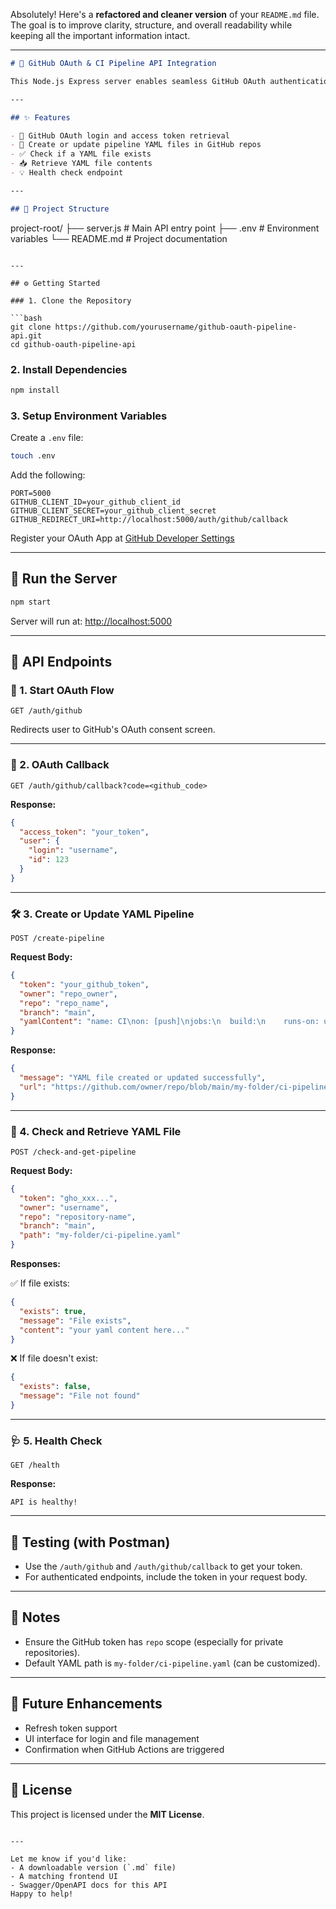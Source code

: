 Absolutely! Here's a **refactored and cleaner version** of your `README.md` file. The goal is to improve clarity, structure, and overall readability while keeping all the important information intact.

---

```markdown
# 🚀 GitHub OAuth & CI Pipeline API Integration

This Node.js Express server enables seamless GitHub OAuth authentication and provides REST APIs to manage CI pipeline YAML files in GitHub repositories.

---

## ✨ Features

- 🔐 GitHub OAuth login and access token retrieval
- 📄 Create or update pipeline YAML files in GitHub repos
- ✅ Check if a YAML file exists
- 📥 Retrieve YAML file contents
- 💡 Health check endpoint

---

## 📁 Project Structure

```
project-root/
├── server.js       # Main API entry point
├── .env           # Environment variables
└── README.md      # Project documentation
```

---

## ⚙️ Getting Started

### 1. Clone the Repository

```bash
git clone https://github.com/yourusername/github-oauth-pipeline-api.git
cd github-oauth-pipeline-api
```

### 2. Install Dependencies

```bash
npm install
```

### 3. Setup Environment Variables

Create a `.env` file:

```bash
touch .env
```

Add the following:

```env
PORT=5000
GITHUB_CLIENT_ID=your_github_client_id
GITHUB_CLIENT_SECRET=your_github_client_secret
GITHUB_REDIRECT_URI=http://localhost:5000/auth/github/callback
```

Register your OAuth App at [GitHub Developer Settings](https://github.com/settings/developers)

---

## 🚀 Run the Server

```bash
npm start
```

Server will run at: [http://localhost:5000](http://localhost:5000)

---

## 📡 API Endpoints

### 🔁 1. Start OAuth Flow

```http
GET /auth/github
```

Redirects user to GitHub's OAuth consent screen.

---

### 🔁 2. OAuth Callback

```http
GET /auth/github/callback?code=<github_code>
```

**Response:**
```json
{
  "access_token": "your_token",
  "user": {
    "login": "username",
    "id": 123
  }
}
```

---

### 🛠️ 3. Create or Update YAML Pipeline

```http
POST /create-pipeline
```

**Request Body:**
```json
{
  "token": "your_github_token",
  "owner": "repo_owner",
  "repo": "repo_name",
  "branch": "main",
  "yamlContent": "name: CI\non: [push]\njobs:\n  build:\n    runs-on: ubuntu-latest\n    steps: ..."
}
```

**Response:**
```json
{
  "message": "YAML file created or updated successfully",
  "url": "https://github.com/owner/repo/blob/main/my-folder/ci-pipeline.yaml"
}
```

---

### 📂 4. Check and Retrieve YAML File

```http
POST /check-and-get-pipeline
```

**Request Body:**
```json
{
  "token": "gho_xxx...",
  "owner": "username",
  "repo": "repository-name",
  "branch": "main",
  "path": "my-folder/ci-pipeline.yaml"
}
```

**Responses:**

✅ If file exists:
```json
{
  "exists": true,
  "message": "File exists",
  "content": "your yaml content here..."
}
```

❌ If file doesn't exist:
```json
{
  "exists": false,
  "message": "File not found"
}
```

---

### 🩺 5. Health Check

```http
GET /health
```

**Response:**
```
API is healthy!
```

---

## 🧪 Testing (with Postman)

- Use the `/auth/github` and `/auth/github/callback` to get your token.
- For authenticated endpoints, include the token in your request body.

---

## 📝 Notes

- Ensure the GitHub token has `repo` scope (especially for private repositories).
- Default YAML path is `my-folder/ci-pipeline.yaml` (can be customized).

---

## 🔮 Future Enhancements

- Refresh token support
- UI interface for login and file management
- Confirmation when GitHub Actions are triggered

---

## 📄 License

This project is licensed under the **MIT License**.
```

---

Let me know if you'd like:
- A downloadable version (`.md` file)
- A matching frontend UI
- Swagger/OpenAPI docs for this API  
Happy to help!